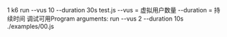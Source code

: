 1
k6 run --vus 10 --duration 30s test.js
--vus = 虚拟用户数量
--duration = 持续时间
调试可用Program arguments:
      run --vus 2 --duration 10s ./examples/00.js
